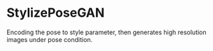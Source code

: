 # StylizePoseGAN


Encoding the pose to style parameter, then generates high resolution images under pose condition.
